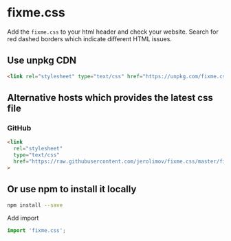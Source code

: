 # fixme.css

Add the `fixme.css` to your html header and check your website.
Search for red dashed borders which indicate different HTML issues.

## Use unpkg CDN

```html
<link rel="stylesheet" type="text/css" href="https://unpkg.com/fixme.css">
```

## Alternative hosts which provides the latest css file

### GitHub

```html
<link
  rel="stylesheet"
  type="text/css"
  href="https://raw.githubusercontent.com/jerolimov/fixme.css/master/fixme.css"
>
```

## Or use npm to install it locally

```bash
npm install --save
```

Add import

```typescript
import 'fixme.css';
```
